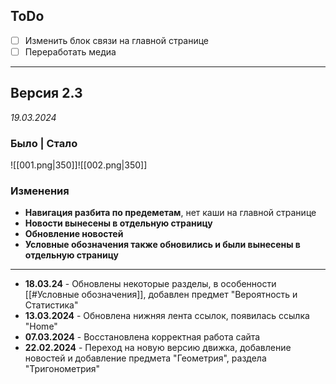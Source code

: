 ## ToDo
- [ ] Изменить блок связи на главной странице
- [ ] Переработать медиа
---
## Версия 2.3
*19.03.2024*
### Было | Стало
![[001.png|350]]![[002.png|350]]
### Изменения
- **Навигация разбита по предеметам**, нет каши на главной странице
- **Новости вынесены в отдельную страницу**
- **Обновление новостей**
- **Условные обозначения также обновились и были вынесены в отдельную страницу**

---
- **18.03.24** - Обновлены некоторые разделы, в особенности [[#Условные обозначения]], добавлен предмет "Вероятность и Статистика"
- **13.03.2024** - Обновлена нижняя лента ссылок, появилась ссылка "Home"
- **07.03.2024** - Восстановлена корректная работа сайта
- **22.02.2024** - Переход на новую версию движка, добавление новостей и добавление предмета "Геометрия", раздела "Тригонометрия"